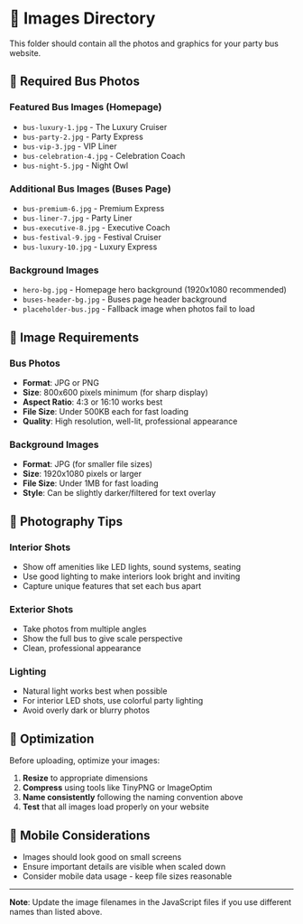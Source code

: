 # 📸 Images Directory

This folder should contain all the photos and graphics for your party bus website.

## 🚌 Required Bus Photos

### Featured Bus Images (Homepage)
- `bus-luxury-1.jpg` - The Luxury Cruiser
- `bus-party-2.jpg` - Party Express  
- `bus-vip-3.jpg` - VIP Liner
- `bus-celebration-4.jpg` - Celebration Coach
- `bus-night-5.jpg` - Night Owl

### Additional Bus Images (Buses Page)
- `bus-premium-6.jpg` - Premium Express
- `bus-liner-7.jpg` - Party Liner
- `bus-executive-8.jpg` - Executive Coach
- `bus-festival-9.jpg` - Festival Cruiser
- `bus-luxury-10.jpg` - Luxury Express

### Background Images
- `hero-bg.jpg` - Homepage hero background (1920x1080 recommended)
- `buses-header-bg.jpg` - Buses page header background
- `placeholder-bus.jpg` - Fallback image when photos fail to load

## 📐 Image Requirements

### Bus Photos
- **Format**: JPG or PNG
- **Size**: 800x600 pixels minimum (for sharp display)
- **Aspect Ratio**: 4:3 or 16:10 works best
- **File Size**: Under 500KB each for fast loading
- **Quality**: High resolution, well-lit, professional appearance

### Background Images
- **Format**: JPG (for smaller file sizes)
- **Size**: 1920x1080 pixels or larger
- **File Size**: Under 1MB for fast loading
- **Style**: Can be slightly darker/filtered for text overlay

## 🎯 Photography Tips

### Interior Shots
- Show off amenities like LED lights, sound systems, seating
- Use good lighting to make interiors look bright and inviting
- Capture unique features that set each bus apart

### Exterior Shots
- Take photos from multiple angles
- Show the full bus to give scale perspective
- Clean, professional appearance

### Lighting
- Natural light works best when possible
- For interior LED shots, use colorful party lighting
- Avoid overly dark or blurry photos

## 🔄 Optimization

Before uploading, optimize your images:

1. **Resize** to appropriate dimensions
2. **Compress** using tools like TinyPNG or ImageOptim
3. **Name consistently** following the naming convention above
4. **Test** that all images load properly on your website

## 📱 Mobile Considerations

- Images should look good on small screens
- Ensure important details are visible when scaled down
- Consider mobile data usage - keep file sizes reasonable

---

**Note**: Update the image filenames in the JavaScript files if you use different names than listed above. 